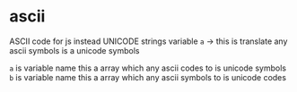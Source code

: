 # ascii
ASCII code for js instead UNICODE strings
variable `a` -> this is translate any ascii symbols is a unicode symbols

`a` is variable name this a array which any ascii codes to is unicode symbols
`b` is variable name this a array which any ascii symbols to is unicode codes
